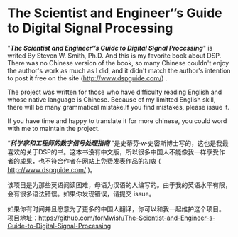 # The Scientist and Engineer‘’s Guide to Digital Signal Processing

"***The Scientist and Engineer‘’s Guide to Digital Signal Processing***" is writed By Steven W. Smith, Ph.D. And this is my favorite book about DSP. There was no Chinese version of the book, so many Chinese couldn't enjoy the author's work as much as I did, and it didn't match the author's intention to post it free on the site (http://www.dspguide.com/) .

The project was written for those who have difficulty reading English and  whose native language is Chinese. Because of my limitted English skill, there will be many grammatical mistake.If you find mistakes, please issue it.

If you have time and happy to translate it for more chinese, you could word with me to maintain the project.



“***科学家和工程师的数字信号处理指南*** ”是史蒂芬·w·史密斯博士写的，这也是我最喜欢的关于DSP的书。这本书没有中文版，所以很多中国人不能像我一样享受作者的成果，也不符合作者在网站上免费发表作品的初衷 ( http://www.dspguide.com/ )。

该项目是为那些英语阅读困难，母语为汉语的人编写的。由于我的英语水平有限，会有很多语法错误。如果你发现错误，请提交 issue。

如果你有时间并且愿意为了更多的中国人翻译，你可以和我一起维护这个项目。
项目地址：https://github.com/forMwish/The-Scientist-and-Engineer-s-Guide-to-Digital-Signal-Processing




